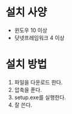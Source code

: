 ﻿# 설치 사양
* 윈도우 10 이상
* 닷넷프레임워크 4 이상

# 설치 방법
1. 파일을 다운로드 한다.
2. 압축을 푼다.
3. setup.exe를 실행한다.
4. 잘 쓴다.
